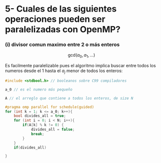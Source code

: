 # 5- Cuales de las siguientes operaciones pueden ser paralelizadas con OpenMP?
### (i) divisor comun maximo entre 2 o más enteros

$$
\text{gcd}(a_0, a_1, \dots)
$$

Es facilmente paralelizable pues el algoritmo implica buscar entre todos los numeros desde el 1 hasta el $a_j$ menor de todos los enteros:

```c
#include <stdbool.h> // booleanos sobre C99 compiladores

a_0 // es el numero más pequeño

A // el arreglo que contiene a todos los enteros, de size N

#pragma omp parallel for schedule(guided)
for (int k = 1; k <= a_0; k++){
    bool divides_all = true;
    for (int i = 0; i < N; i++){ 
        if(A[k] % k != 0) {
            divides_all = false;
            break;
        } 
    }
    if(divides_all)

}
```